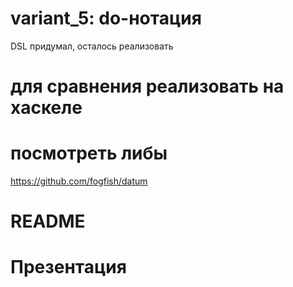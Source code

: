 
# variant_5: do-нотация

DSL придумал, осталось реализовать


# для сравнения реализовать на хаскеле


# посмотреть либы

https://github.com/fogfish/datum


# README


# Презентация
